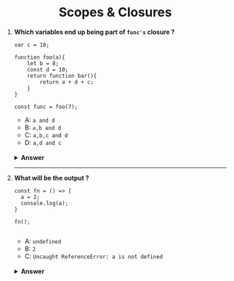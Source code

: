 <div align="center">
  <h1>Scopes & Closures</h1>
</div>

<ol>
<li>

**Which variables end up being part of `func's` closure ?**

```JS
var c = 10;

function foo(a){
    let b = 8;
    const d = 10;
    return function bar(){
        return a + d + c;
    }
}

const func = foo(7);
```

- A: `a and d`
- B: `a,b and d`
- C: `a,b,c and d`
- D: `a,d and c`

<br/>

<details>
<summary><b>Answer</b></summary>
<p>

#### Option: A

</p>
</details>

</li>

---

<li>


**What will be the output ?**

```JS
const fn = () => {
  a = 2;
  console.log(a);
}

fn();


```

- A: `undefined`
- B: `2`
- C: `Uncaught ReferenceError: a is not defined`

<br/>

<details>
<summary><b>Answer</b></summary>
<p>

#### Option: B

</p>
</details>


</li>

</ol>

